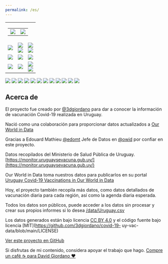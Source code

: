 ```yaml
---
permalink: /es/
---
```


<!-- ShareThis BEGIN --><div class="sharethis-inline-share-buttons"></div><!-- ShareThis END -->

<table id="dashboard">
  <tr>
    <td align="right" colspan=3>
      <table id="date_header">
        <tr>
          <td align="right">
            <img src="https://raw.githubusercontent.com/3dgiordano/covid-19-uy-vacc-data/main/web/charts/425905901.png">
          </td>
          <td align="center">
            <img src="https://raw.githubusercontent.com/3dgiordano/covid-19-uy-vacc-data/main/web/charts/1299383115.png">
          </td>
        </tr>
      </table>
    </td>
  </tr>
  <tr>
    <td align="center">
<img src="https://raw.githubusercontent.com/3dgiordano/covid-19-uy-vacc-data/main/web/charts/1492441660.png">
    </td>
    <td align="center">
      <img src="https://raw.githubusercontent.com/3dgiordano/covid-19-uy-vacc-data/main/web/charts/22096209.png">
      <br>
      <img src="https://raw.githubusercontent.com/3dgiordano/covid-19-uy-vacc-data/main/web/charts/873256307.png">
    </td>
    <td align="center">
      <img src="https://raw.githubusercontent.com/3dgiordano/covid-19-uy-vacc-data/main/web/charts/1058712731.png">
      <br>
      <img src="https://raw.githubusercontent.com/3dgiordano/covid-19-uy-vacc-data/main/web/charts/1357338484.png">
    </td>
  </tr>
  <tr>
    <td align="center">
      <img src="https://raw.githubusercontent.com/3dgiordano/covid-19-uy-vacc-data/main/web/charts/591742088.png">
    </td>
    <td align="center">
      <img src="https://raw.githubusercontent.com/3dgiordano/covid-19-uy-vacc-data/main/web/charts/1958520312.png">
    </td>
    <td align="center">
      <img src="https://raw.githubusercontent.com/3dgiordano/covid-19-uy-vacc-data/main/web/charts/373318070.png">
    </td>
  </tr>
  <tr>
    <td align="center">
      <img src="https://raw.githubusercontent.com/3dgiordano/covid-19-uy-vacc-data/main/web/charts/1924052371.png">
    </td>
    <td align="center">
      <img src="https://raw.githubusercontent.com/3dgiordano/covid-19-uy-vacc-data/main/web/charts/1074834619.png">
    </td>
    <td align="center">
      <img src="https://raw.githubusercontent.com/3dgiordano/covid-19-uy-vacc-data/main/web/charts/141578891.png"><br>
      <img src="https://raw.githubusercontent.com/3dgiordano/covid-19-uy-vacc-data/main/web/charts/2074125212.png">
    </td>
  </tr>
</table>

<img src="https://raw.githubusercontent.com/3dgiordano/covid-19-uy-vacc-data/main/web/charts/1201195179.png">

<img src="https://raw.githubusercontent.com/3dgiordano/covid-19-uy-vacc-data/main/web/charts/574263984.png">

<img src="https://raw.githubusercontent.com/3dgiordano/covid-19-uy-vacc-data/main/web/charts/1322547223.png">

<img src="https://raw.githubusercontent.com/3dgiordano/covid-19-uy-vacc-data/main/web/charts/731574492.png">

<img src="https://raw.githubusercontent.com/3dgiordano/covid-19-uy-vacc-data/main/web/charts/842189614.png">

<img src="https://raw.githubusercontent.com/3dgiordano/covid-19-uy-vacc-data/main/web/charts/1047100711.png">

<img src="https://raw.githubusercontent.com/3dgiordano/covid-19-uy-vacc-data/main/web/charts/132326038.png">

<img src="https://raw.githubusercontent.com/3dgiordano/covid-19-uy-vacc-data/main/web/charts/122662822.png">

<img src="https://raw.githubusercontent.com/3dgiordano/covid-19-uy-vacc-data/main/web/charts/987529461.png">

<img src="https://raw.githubusercontent.com/3dgiordano/covid-19-uy-vacc-data/main/web/charts/454080210.png">

<img src="https://raw.githubusercontent.com/3dgiordano/covid-19-uy-vacc-data/main/web/charts/105471492.png">

<img src="https://raw.githubusercontent.com/3dgiordano/covid-19-uy-vacc-data/main/web/charts/2095693594.png">

## Acerca de

El proyecto fue creado por [@3dgiordano](https://github.com/3dgiordano) para dar a conocer la información de vacunación Covid-19 realizada en Uruguay.

Nació como una colaboración para proporcionar datos actualizados a [Our World in Data](https://ourworldindata.org/)

Gracias a Edouard Mathieu [@edomt](https://github.com/edomt) Jefe de Datos en [@owid](https://github.com/owid) por confiar en este proyecto.

Datos recopilados del Ministerio de Salud Pública de Uruguay. [https://monitor.uruguaysevacuna.gub.uy/](https://monitor.uruguaysevacuna.gub.uy/)

Our World in Data toma nuestros datos para publicarlos en su portal [Uruguay Covid-19 Vaccinations in Our World in Data](https://ourworldindata.org/covid-vaccinations?country=~URY)

Hoy, el proyecto también recopila más datos, como datos detallados de vacunación diaria para cada región, así como la agenda diaria esperada.

Todos los datos son públicos, puede acceder a los datos sin procesar y crear sus propios informes si lo desea [/data/Uruguay.csv](https://github.com/3dgiordano/covid-19-uy-vacc-data/blob/main/data/Uruguay.csv)

Los datos generados están bajo licencia [CC BY 4.0](https://creativecommons.org/licenses/by/4.0/) y el código fuente bajo licencia [MIT](https://github.com/3dgiordano/covid-19- uy-vac-data/blob/main/LICENSE)

[Ver este proyecto en GitHub](https://github.com/3dgiordano/covid-19-uy-vacc-data)

Si disfrutas de mi contenido, considera apoyar el trabajo que hago.
[Compre un café ☕ para David Giordano ❤️](https://ko-fi.com/davidgiordano)

